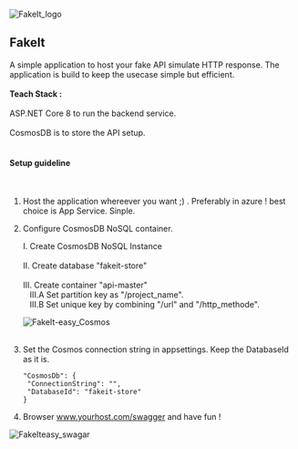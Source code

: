 
![FakeIt_logo](https://github.com/souravkayal/FakeIt/assets/6651731/14c1ce8d-1c6e-457d-848c-575754293e37) 

<h2> FakeIt </h2> A simple application to host your fake API simulate HTTP response. The application is build to keep the usecase simple but efficient. 
</br> </br>
<b> Teach Stack : </b> </br> </br> 
ASP.NET Core 8 to run the backend service. </br> </br>
CosmosDB is to store the API setup.
</br></br>

<h4> Setup guideline </h4> </br>

1. Host the application whereever you want ;) . Preferably in azure ! best choice is App Service. Sinple.
2. Configure CosmosDB NoSQL container.

   I.   Create CosmosDB NoSQL Instance </br></br>
   II.  Create database "fakeit-store" </br></br>
   III. Create container "api-master" </br>
      &nbsp;&nbsp; III.A  Set partition key as "/project_name". </br>
      &nbsp;&nbsp; III.B  Set unique key by combining "/url" and "/http_methode".  
   
   ![FakeIt-easy_Cosmos](https://github.com/souravkayal/FakeIt/assets/6651731/bf0f65d2-f3ce-4e0e-8595-f2bd172bc3aa)
   <br/><br/>
3. 
   Set the Cosmos connection string in appsettings. Keep the DatabaseId as it is. 
   
   ````
   "CosmosDb": {
    "ConnectionString": "",
    "DatabaseId": "fakeit-store"
   }
   ````

4. Browser www.yourhost.com/swagger and have fun !   
   
![FakeIteasy_swagar](https://github.com/souravkayal/FakeIt/assets/6651731/ab8b30d3-386c-46be-bccf-1e883125b3e0)
